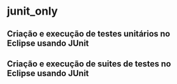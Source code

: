 # junit_only

## Criação e execução de testes unitários no Eclipse usando JUnit
## Criação e execução de suites de testes no Eclipse usando JUnit
